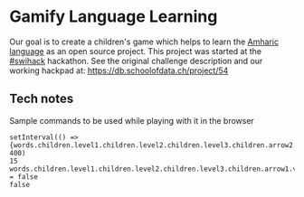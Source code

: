 # Gamify Language Learning

Our goal is to create a children's game which helps to learn the [Amharic language](https://en.wikipedia.org/wiki/Amharic) as an open source project. This project was started at the [#swihack](https://swihack.ch) hackathon. See the original challenge description and our working hackpad at: https://db.schoolofdata.ch/project/54

## Tech notes

Sample commands to be used while playing with it in the browser

```
setInterval(() => {words.children.level1.children.level2.children.level3.children.arrow2.rotate(45)}, 400)
15
words.children.level1.children.level2.children.level3.children.arrow1.visible = false
false
```
